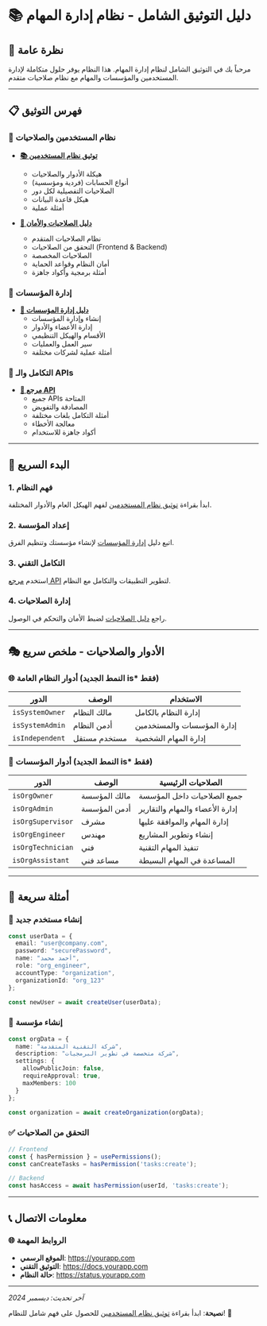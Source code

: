 # 📚 دليل التوثيق الشامل - نظام إدارة المهام

## 🎯 نظرة عامة

مرحباً بك في التوثيق الشامل لنظام إدارة المهام. هذا النظام يوفر حلول متكاملة لإدارة المستخدمين والمؤسسات والمهام مع نظام صلاحيات متقدم.

---

## 📋 فهرس التوثيق

### 🔐 نظام المستخدمين والصلاحيات
- **[📚 توثيق نظام المستخدمين](./USER_SYSTEM_DOCUMENTATION.md)**
  - هيكلة الأدوار والصلاحيات
  - أنواع الحسابات (فردية ومؤسسية)
  - الصلاحيات التفصيلية لكل دور
  - هيكل قاعدة البيانات
  - أمثلة عملية

- **[🔐 دليل الصلاحيات والأمان](./USER_PERMISSIONS_GUIDE.md)**
  - نظام الصلاحيات المتقدم
  - التحقق من الصلاحيات (Frontend & Backend)
  - الصلاحيات المخصصة
  - أمان النظام وقواعد الحماية
  - أمثلة برمجية وأكواد جاهزة

### 🏢 إدارة المؤسسات
- **[🏢 دليل إدارة المؤسسات](./ORGANIZATION_MANAGEMENT.md)**
  - إنشاء وإدارة المؤسسات
  - إدارة الأعضاء والأدوار
  - الأقسام والهيكل التنظيمي
  - سير العمل والعمليات
  - أمثلة عملية لشركات مختلفة

### 🔌 التكامل والـ APIs
- **[🔌 مرجع API](./API_REFERENCE.md)**
  - جميع APIs المتاحة
  - المصادقة والتفويض
  - أمثلة التكامل بلغات مختلفة
  - معالجة الأخطاء
  - أكواد جاهزة للاستخدام

---

## 🚀 البدء السريع

### 1. **فهم النظام**
ابدأ بقراءة [توثيق نظام المستخدمين](./USER_SYSTEM_DOCUMENTATION.md) لفهم الهيكل العام والأدوار المختلفة.

### 2. **إعداد المؤسسة**
اتبع دليل [إدارة المؤسسات](./ORGANIZATION_MANAGEMENT.md) لإنشاء مؤسستك وتنظيم الفرق.

### 3. **التكامل التقني**
استخدم [مرجع API](./API_REFERENCE.md) لتطوير التطبيقات والتكامل مع النظام.

### 4. **إدارة الصلاحيات**
راجع [دليل الصلاحيات](./USER_PERMISSIONS_GUIDE.md) لضبط الأمان والتحكم في الوصول.

---

## 🎭 الأدوار والصلاحيات - ملخص سريع

### 🌐 أدوار النظام العامة (النمط الجديد is* فقط)
| الدور | الوصف | الاستخدام |
|-------|--------|-----------|
| `isSystemOwner` | مالك النظام | إدارة النظام بالكامل |
| `isSystemAdmin` | أدمن النظام | إدارة المؤسسات والمستخدمين |
| `isIndependent` | مستخدم مستقل | إدارة المهام الشخصية |

### 🏢 أدوار المؤسسات (النمط الجديد is* فقط)
| الدور | الوصف | الصلاحيات الرئيسية |
|-------|--------|-------------------|
| `isOrgOwner` | مالك المؤسسة | جميع الصلاحيات داخل المؤسسة |
| `isOrgAdmin` | أدمن المؤسسة | إدارة الأعضاء والمهام والتقارير |
| `isOrgSupervisor` | مشرف | إدارة المهام والموافقة عليها |
| `isOrgEngineer` | مهندس | إنشاء وتطوير المشاريع |
| `isOrgTechnician` | فني | تنفيذ المهام التقنية |
| `isOrgAssistant` | مساعد فني | المساعدة في المهام البسيطة |

---

## 🔧 أمثلة سريعة

### 👤 إنشاء مستخدم جديد
```typescript
const userData = {
  email: "user@company.com",
  password: "securePassword",
  name: "أحمد محمد",
  role: "org_engineer",
  accountType: "organization",
  organizationId: "org_123"
};

const newUser = await createUser(userData);
```

### 🏢 إنشاء مؤسسة
```typescript
const orgData = {
  name: "شركة التقنية المتقدمة",
  description: "شركة متخصصة في تطوير البرمجيات",
  settings: {
    allowPublicJoin: false,
    requireApproval: true,
    maxMembers: 100
  }
};

const organization = await createOrganization(orgData);
```

### ✅ التحقق من الصلاحيات
```typescript
// Frontend
const { hasPermission } = usePermissions();
const canCreateTasks = hasPermission('tasks:create');

// Backend
const hasAccess = await hasPermission(userId, 'tasks:create');
```

---

## 📞 معلومات الاتصال

### 🌐 الروابط المهمة
- **الموقع الرسمي**: https://yourapp.com
- **التوثيق التقني**: https://docs.yourapp.com
- **حالة النظام**: https://status.yourapp.com

---

*آخر تحديث: ديسمبر 2024*

**نصيحة**: ابدأ بقراءة [توثيق نظام المستخدمين](./USER_SYSTEM_DOCUMENTATION.md) للحصول على فهم شامل للنظام! 🚀
